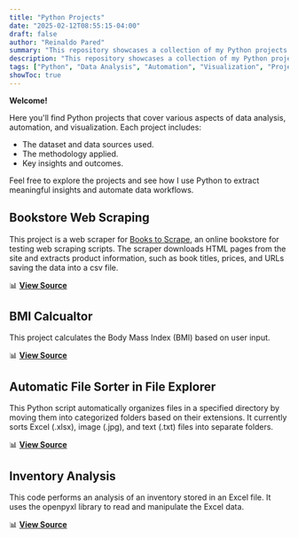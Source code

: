 ```yaml
---
title: "Python Projects"
date: "2025-02-12T08:55:15-04:00"
draft: false
author: "Reinaldo Pared"
summary: "This repository showcases a collection of my Python projects focused on data analysis, automation, and visualization."
description: "This repository showcases a collection of my Python projects focused on data analysis, automation, and visualization."
tags: ["Python", "Data Analysis", "Automation", "Visualization", "Projects"]
showToc: true
---
```


**Welcome!**

Here you'll find Python projects that cover various aspects of data analysis, automation, and visualization. Each project includes:

- The dataset and data sources used.
- The methodology applied.
- Key insights and outcomes.

Feel free to explore the projects and see how I use Python to extract meaningful insights and automate data workflows.

## **Bookstore Web Scraping**

This project is a web scraper for [Books to Scrape](https://books.toscrape.com), an online bookstore for testing web scraping scripts. The scraper downloads HTML pages from the site and extracts product information, such as book titles, prices, and URLs saving the data into a csv file.

📊 [**View Source**](https://github.com/reipared/Bookstore_Web_Scraping_with_Python)

## **BMI Calcualtor**

This project calculates the Body Mass Index (BMI) based on user input.

📊 [**View Source**](https://github.com/reipared/bmi_calculator)

## **Automatic File Sorter in File Explorer**

This Python script automatically organizes files in a specified directory by moving them into categorized folders based on their extensions. It currently sorts Excel (.xlsx), image (.jpg), and text (.txt) files into separate folders.

📊 [**View Source**](https://github.com/reipared/automatic_file_sorter)

## **Inventory Analysis**

This code performs an analysis of an inventory stored in an Excel file. It uses the openpyxl library to read and manipulate the Excel data.

📊 [**View Source**](https://github.com/reipared/python_automation)
